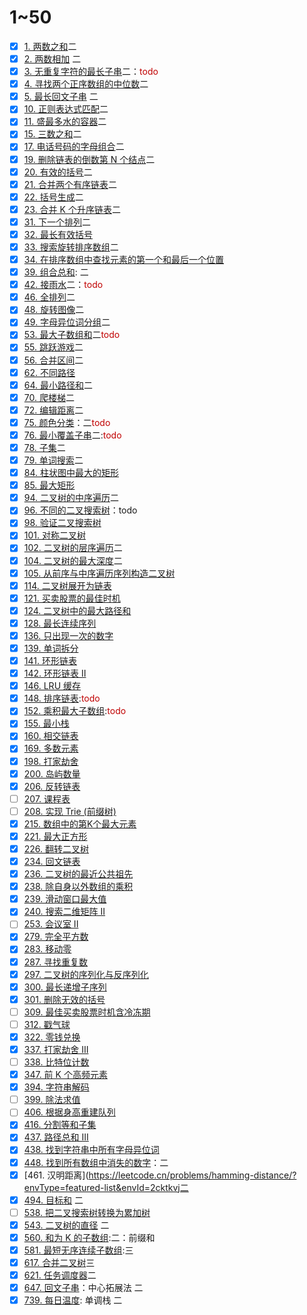 # 1~50
- [x] [1. 两数之和](https://leetcode.cn/problems/two-sum/?envType=featured-list&envId=2cktkvj)二
- [x] [2. 两数相加](https://leetcode.cn/problems/add-two-numbers/?envType=featured-list&envId=2cktkvj) 二
- [x] [3. 无重复字符的最长子串](https://leetcode.cn/problems/longest-substring-without-repeating-characters/?envType=featured-list&envId=2cktkvj)二：<font color="#c00000">todo</font>
- [x] [4. 寻找两个正序数组的中位数](https://leetcode.cn/problems/median-of-two-sorted-arrays/?envType=featured-list&envId=2cktkvj)二
- [x] [5. 最长回文子串](https://leetcode.cn/problems/longest-palindromic-substring/?envType=featured-list&envId=2cktkvj) 二
- [x] [10. 正则表达式匹配](https://leetcode.cn/problems/regular-expression-matching/?envType=featured-list&envId=2cktkvj)二
- [x] [11. 盛最多水的容器](https://leetcode.cn/problems/container-with-most-water/?envType=featured-list&envId=2cktkvj)二
- [x] [15. 三数之和](https://leetcode.cn/problems/3sum/?envType=featured-list&envId=2cktkvj)二
- [x] [17. 电话号码的字母组合](https://leetcode.cn/problems/letter-combinations-of-a-phone-number/?envType=featured-list&envId=2cktkvj)二
- [x] [19. 删除链表的倒数第 N 个结点](https://leetcode.cn/problems/remove-nth-node-from-end-of-list/?envType=featured-list&envId=2cktkvj)二
- [x] [20. 有效的括号](https://leetcode.cn/problems/valid-parentheses/?envType=featured-list&envId=2cktkvj)二
- [x] [21. 合并两个有序链表](https://leetcode.cn/problems/merge-two-sorted-lists/?envType=featured-list&envId=2cktkvj)二
- [x] [22. 括号生成](https://leetcode.cn/problems/generate-parentheses/?envType=featured-list&envId=2cktkvj)二
- [x] [23. 合并 K 个升序链表](https://leetcode.cn/problems/merge-k-sorted-lists/?envType=featured-list&envId=2cktkvj)二
- [x] [31. 下一个排列](https://leetcode.cn/problems/next-permutation/?envType=featured-list&envId=2cktkvj)二
- [x] [32. 最长有效括号](https://leetcode.cn/problems/longest-valid-parentheses/?envType=featured-list&envId=2cktkvj)
- [x] [33. 搜索旋转排序数组](https://leetcode.cn/problems/search-in-rotated-sorted-array/?envType=featured-list&envId=2cktkvj)二
- [x] [34. 在排序数组中查找元素的第一个和最后一个位置](https://leetcode.cn/problems/find-first-and-last-position-of-element-in-sorted-array/?envType=featured-list&envId=2cktkvj)
- [x] [39. 组合总和](https://leetcode.cn/problems/combination-sum/?envType=featured-list&envId=2cktkvj): 二
- [x] [42. 接雨水](https://leetcode.cn/problems/trapping-rain-water/?envType=featured-list&envId=2cktkvj)二：<font color="#c00000">todo</font>
- [x] [46. 全排列](https://leetcode.cn/problems/permutations/?envType=featured-list&envId=2cktkvj)二
- [x] [48. 旋转图像](https://leetcode.cn/problems/rotate-image/?envType=featured-list&envId=2cktkvj)二
- [x] [49. 字母异位词分组](https://leetcode.cn/problems/group-anagrams/?envType=featured-list&envId=2cktkvj)二
- [x] [53. 最大子数组和](https://leetcode.cn/problems/maximum-subarray/?envType=featured-list&envId=2cktkvj)二<font color="#c00000">todo</font>
- [x] [55. 跳跃游戏](https://leetcode.cn/problems/jump-game/?envType=featured-list&envId=2cktkvj)二
- [x] [56. 合并区间](https://leetcode.cn/problems/merge-intervals/?envType=featured-list&envId=2cktkvj)二
- [x] [62. 不同路径](https://leetcode.cn/problems/unique-paths/?envType=featured-list&envId=2cktkvj)
- [x] [64. 最小路径和](https://leetcode.cn/problems/minimum-path-sum/?envType=featured-list&envId=2cktkvj)二
- [x] [70. 爬楼梯](https://leetcode.cn/problems/climbing-stairs/?envType=featured-list&envId=2cktkvj)二
- [x] [72. 编辑距离](https://leetcode.cn/problems/edit-distance/?envType=featured-list&envId=2cktkvj)二
- [x] [75. 颜色分类](https://leetcode.cn/problems/sort-colors/?envType=featured-list&envId=2cktkvj)：二<font color="#c00000">todo</font>
- [x] [76. 最小覆盖子串](https://leetcode.cn/problems/minimum-window-substring/?envType=featured-list&envId=2cktkvj)二:<font color="#c00000">todo</font>
- [x] [78. 子集](https://leetcode.cn/problems/subsets/?envType=featured-list&envId=2cktkvj)二
- [x] [79. 单词搜索](https://leetcode.cn/problems/word-search/?envType=featured-list&envId=2cktkvj)二
- [x] [84. 柱状图中最大的矩形](https://leetcode.cn/problems/largest-rectangle-in-histogram/?envType=featured-list&envId=2cktkvj)
- [x] [85. 最大矩形](https://leetcode.cn/problems/maximal-rectangle/?envType=featured-list&envId=2cktkvj)
- [x] [94. 二叉树的中序遍历](https://leetcode.cn/problems/binary-tree-inorder-traversal/?envType=featured-list&envId=2cktkvj)二
- [x] [96. 不同的二叉搜索树](https://leetcode.cn/problems/unique-binary-search-trees/?envType=featured-list&envId=2cktkvj)：todo
- [x] [98. 验证二叉搜索树](https://leetcode.cn/problems/validate-binary-search-tree/?envType=featured-list&envId=2cktkvj)
- [x] [101. 对称二叉树](https://leetcode.cn/problems/symmetric-tree/?envType=featured-list&envId=2cktkvj)
- [x] [102. 二叉树的层序遍历](https://leetcode.cn/problems/binary-tree-level-order-traversal/?envType=featured-list&envId=2cktkvj)二
- [x] [104. 二叉树的最大深度](https://leetcode.cn/problems/maximum-depth-of-binary-tree/?envType=featured-list&envId=2cktkvj)二
- [x] [105. 从前序与中序遍历序列构造二叉树](https://leetcode.cn/problems/construct-binary-tree-from-preorder-and-inorder-traversal/?envType=featured-list&envId=2cktkvj)
- [x] [114. 二叉树展开为链表](https://leetcode.cn/problems/flatten-binary-tree-to-linked-list/?envType=featured-list&envId=2cktkvj)
- [x] [121. 买卖股票的最佳时机](https://leetcode.cn/problems/best-time-to-buy-and-sell-stock/?envType=featured-list&envId=2cktkvj)
- [x] [124. 二叉树中的最大路径和](https://leetcode.cn/problems/binary-tree-maximum-path-sum/?envType=featured-list&envId=2cktkvj)
- [x] [128. 最长连续序列](https://leetcode.cn/problems/longest-consecutive-sequence/?envType=featured-list&envId=2cktkvj)
- [x] [136. 只出现一次的数字](https://leetcode.cn/problems/single-number/?envType=featured-list&envId=2cktkvj)
- [x] [139. 单词拆分](https://leetcode.cn/problems/word-break/?envType=featured-list&envId=2cktkvj)
- [x] [141. 环形链表](https://leetcode.cn/problems/linked-list-cycle/?envType=featured-list&envId=2cktkvj)
- [x] [142. 环形链表 II](https://leetcode.cn/problems/linked-list-cycle-ii/?envType=featured-list&envId=2cktkvj)
- [x] [146. LRU 缓存](https://leetcode.cn/problems/lru-cache/?envType=featured-list&envId=2cktkvj)
- [x] [148. 排序链表](https://leetcode.cn/problems/sort-list/?envType=featured-list&envId=2cktkvj):<font color="#c00000">todo</font>
- [x] [152. 乘积最大子数组](https://leetcode.cn/problems/maximum-product-subarray/?envType=featured-list&envId=2cktkvj):<font color="#c00000">todo</font>
- [x] [155. 最小栈](https://leetcode.cn/problems/min-stack/?envType=featured-list&envId=2cktkvj)
- [x] [160. 相交链表](https://leetcode.cn/problems/intersection-of-two-linked-lists/?envType=featured-list&envId=2cktkvj)
- [x] [169. 多数元素](https://leetcode.cn/problems/majority-element/?envType=featured-list&envId=2cktkvj)
- [x] [198. 打家劫舍](https://leetcode.cn/problems/house-robber/?envType=featured-list&envId=2cktkvj)
- [x] [200. 岛屿数量](https://leetcode.cn/problems/number-of-islands/?envType=featured-list&envId=2cktkvj)
- [x] [206. 反转链表](https://leetcode.cn/problems/reverse-linked-list/?envType=featured-list&envId=2cktkvj)
- [ ] [207. 课程表](https://leetcode.cn/problems/course-schedule/?envType=featured-list&envId=2cktkvj)
- [ ] [208. 实现 Trie (前缀树)](https://leetcode.cn/problems/implement-trie-prefix-tree/?envType=featured-list&envId=2cktkvj)
- [x] [215. 数组中的第K个最大元素](https://leetcode.cn/problems/kth-largest-element-in-an-array/?envType=featured-list&envId=2cktkvj)
- [x] [221. 最大正方形](https://leetcode.cn/problems/maximal-square/?envType=featured-list&envId=2cktkvj)
- [x] [226. 翻转二叉树](https://leetcode.cn/problems/invert-binary-tree/?envType=featured-list&envId=2cktkvj)
- [x] [234. 回文链表](https://leetcode.cn/problems/palindrome-linked-list/?envType=featured-list&envId=2cktkvj)
- [x] [236. 二叉树的最近公共祖先](https://leetcode.cn/problems/lowest-common-ancestor-of-a-binary-tree/?envType=featured-list&envId=2cktkvj)
- [x] [238. 除自身以外数组的乘积](https://leetcode.cn/problems/product-of-array-except-self/?envType=featured-list&envId=2cktkvj)
- [x] [239. 滑动窗口最大值](https://leetcode.cn/problems/sliding-window-maximum/?envType=featured-list&envId=2cktkvj)
- [x] [240. 搜索二维矩阵 II](https://leetcode.cn/problems/search-a-2d-matrix-ii/?envType=featured-list&envId=2cktkvj)
- [ ] [253. 会议室 II](https://leetcode.cn/problems/meeting-rooms-ii/?envType=featured-list&envId=2cktkvj)
- [x] [279. 完全平方数](https://leetcode.cn/problems/perfect-squares/?envType=featured-list&envId=2cktkvj)
- [x] [283. 移动零](https://leetcode.cn/problems/move-zeroes/?envType=featured-list&envId=2cktkvj)
- [x] [287. 寻找重复数](https://leetcode.cn/problems/find-the-duplicate-number/?envType=featured-list&envId=2cktkvj)
- [x] [297. 二叉树的序列化与反序列化](https://leetcode.cn/problems/serialize-and-deserialize-binary-tree/?envType=featured-list&envId=2cktkvj)
- [x] [300. 最长递增子序列](https://leetcode.cn/problems/longest-increasing-subsequence/?envType=featured-list&envId=2cktkvj)
- [x] [301. 删除无效的括号](https://leetcode.cn/problems/remove-invalid-parentheses/?envType=featured-list&envId=2cktkvj)
- [ ] [309. 最佳买卖股票时机含冷冻期](https://leetcode.cn/problems/best-time-to-buy-and-sell-stock-with-cooldown/?envType=featured-list&envId=2cktkvj)
- [ ] [312. 戳气球](https://leetcode.cn/problems/burst-balloons/?envType=featured-list&envId=2cktkvj)
- [x] [322. 零钱兑换](https://leetcode.cn/problems/coin-change/?envType=featured-list&envId=2cktkvj)
- [x] [337. 打家劫舍 III](https://leetcode.cn/problems/house-robber-iii/?envType=featured-list&envId=2cktkvj)
- [ ] [338. 比特位计数](https://leetcode.cn/problems/counting-bits/?envType=featured-list&envId=2cktkvj)
- [x] [347. 前 K 个高频元素](https://leetcode.cn/problems/top-k-frequent-elements/?envType=featured-list&envId=2cktkvj)
- [x] [394. 字符串解码](https://leetcode.cn/problems/decode-string/?envType=featured-list&envId=2cktkvj)
- [ ] [399. 除法求值](https://leetcode.cn/problems/evaluate-division/?envType=featured-list&envId=2cktkvj)
- [ ] [406. 根据身高重建队列](https://leetcode.cn/problems/queue-reconstruction-by-height/?envType=featured-list&envId=2cktkvj)
- [x] [416. 分割等和子集](https://leetcode.cn/problems/partition-equal-subset-sum/?envType=featured-list&envId=2cktkvj)
- [x] [437. 路径总和 III](https://leetcode.cn/problems/path-sum-iii/?envType=featured-list&envId=2cktkvj) 
- [x] [438. 找到字符串中所有字母异位词](https://leetcode.cn/problems/find-all-anagrams-in-a-string/?envType=featured-list&envId=2cktkvj)
- [x] [448. 找到所有数组中消失的数字](https://leetcode.cn/problems/find-all-numbers-disappeared-in-an-array/?envType=featured-list&envId=2cktkvj)：二
- [x] [461. 汉明距离](https://leetcode.cn/problems/hamming-distance/?envType=featured-list&envId=2cktkvj二
- [x] [494. 目标和](https://leetcode.cn/problems/target-sum/?envType=featured-list&envId=2cktkvj) 二
- [ ] [538. 把二叉搜索树转换为累加树](https://leetcode.cn/problems/convert-bst-to-greater-tree/?envType=featured-list&envId=2cktkvj)
- [x] [543. 二叉树的直径](https://leetcode.cn/problems/diameter-of-binary-tree/?envType=featured-list&envId=2cktkvj) 二
- [x] [560. 和为 K 的子数组](https://leetcode.cn/problems/subarray-sum-equals-k/?envType=featured-list&envId=2cktkvj):二：前缀和
- [x] [581. 最短无序连续子数组](https://leetcode.cn/problems/shortest-unsorted-continuous-subarray/?envType=featured-list&envId=2cktkvj):三
- [x] [617. 合并二叉树](https://leetcode.cn/problems/merge-two-binary-trees/?envType=featured-list&envId=2cktkvj)三
- [x] [621. 任务调度器](https://leetcode.cn/problems/task-scheduler/?envType=featured-list&envId=2cktkvj)二
- [x] [647. 回文子串](https://leetcode.cn/problems/palindromic-substrings/?envType=featured-list&envId=2cktkvj)：中心拓展法  二
- [x] [739. 每日温度](https://leetcode.cn/problems/daily-temperatures/?envType=featured-list&envId=2cktkvj): 单调栈 二
